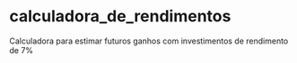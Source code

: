 # calculadora_de_rendimentos
 Calculadora para estimar futuros ganhos com investimentos de rendimento de 7%
